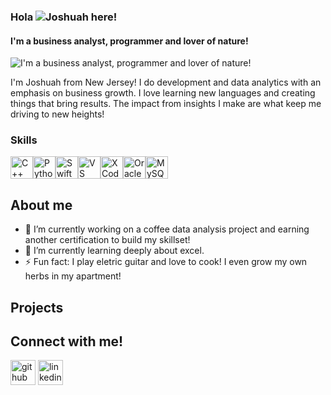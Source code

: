 ### Hola ![](https://user-images.githubusercontent.com/18350557/176309783-0785949b-9127-417c-8b55-ab5a4333674e.gif)Joshuah here!
#### I'm a business analyst, programmer and lover of nature!
![I'm a business analyst, programmer and lover of nature!](https://media.licdn.com/dms/image/D5616AQFFokWWhYmRkw/profile-displaybackgroundimage-shrink_350_1400/0/1711465615126?e=1717027200&v=beta&t=qvpj8j_rBIuj5T0eHvD1uZdE0wGxgOd-_DoCI-bkEW8)

I'm Joshuah from New Jersey! I do development and data analytics with an emphasis on business growth. I love learning new languages and creating things that bring results. The impact from insights I make are what keep me driving to new heights!

### Skills

<p align="left">
<a href="https://docs.microsoft.com/en-us/cpp/?view=msvc-170" target="_blank" rel="noreferrer"><img src="https://raw.githubusercontent.com/danielcranney/readme-generator/main/public/icons/skills/cplusplus-colored.svg" width="36" height="36" alt="C++" /></a><a href="https://www.python.org/" target="_blank" rel="noreferrer"><img src="https://raw.githubusercontent.com/danielcranney/readme-generator/main/public/icons/skills/python-colored.svg" width="36" height="36" alt="Python" /></a><a href="https://developer.apple.com/swift/" target="_blank" rel="noreferrer"><img src="https://raw.githubusercontent.com/danielcranney/readme-generator/main/public/icons/skills/swift-colored.svg" width="36" height="36" alt="Swift" /></a><a href="https://code.visualstudio.com/" target="_blank" rel="noreferrer"><img src="https://raw.githubusercontent.com/danielcranney/readme-generator/main/public/icons/skills/visualstudiocode.svg" width="36" height="36" alt="VS Code" /></a><a href="https://www.xcode.com" target="_blank" rel="noreferrer"><img src="https://raw.githubusercontent.com/danielcranney/readme-generator/main/public/icons/skills/xcode.svg" width="36" height="36" alt="XCode" /></a><a href="https://www.oracle.com/uk/index.html" target="_blank" rel="noreferrer"><img src="https://raw.githubusercontent.com/danielcranney/readme-generator/main/public/icons/skills/oracle-colored.svg" width="36" height="36" alt="Oracle" /></a><a href="https://www.mysql.com/" target="_blank" rel="noreferrer"><img src="https://raw.githubusercontent.com/danielcranney/readme-generator/main/public/icons/skills/mysql-colored.svg" width="36" height="36" alt="MySQL" /></a>
</p>

##  About me 
- 🔭 I’m currently working on a coffee data analysis project and earning another certification to build my skillset!
- 🌱 I’m currently learning deeply about excel.
- ⚡ Fun fact: I play eletric guitar and love to cook! I even grow my own herbs in my apartment!

## Projects


## Connect with me!

[<img src='https://cdn.jsdelivr.net/npm/simple-icons@3.0.1/icons/github.svg' alt='github' height='40'>](https://github.com/https://github.com/joshwuhh)  [<img src='https://cdn.jsdelivr.net/npm/simple-icons@3.0.1/icons/linkedin.svg' alt='linkedin' height='40'>](https://www.linkedin.com/in/https://www.linkedin.com/in/joshuahjrodriguez//)  

<!--
**joshwuhh/joshwuhh** is a ✨ _special_ ✨ repository because its `README.md` (this file) appears on your GitHub profile.

-->
